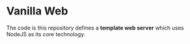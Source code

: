 # Vanilla Web

The code is this repository defines a **template web server**  which uses NodeJS as its core technology.
